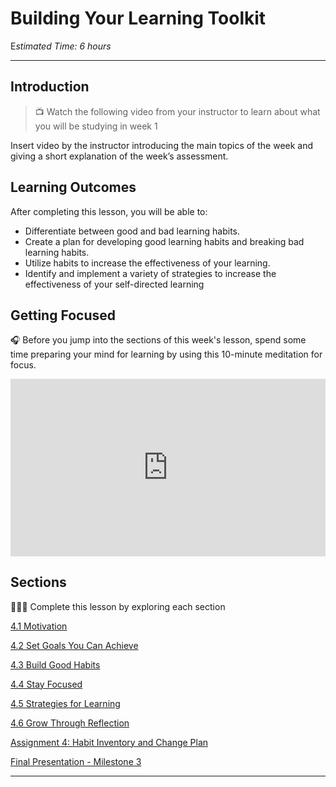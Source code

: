 # Building Your Learning Toolkit

E*stimated Time: 6 hours*

---
## Introduction

> 📺 Watch the following video from your instructor to learn about what you will be studying in week 1

Insert video by the instructor introducing the main topics of the week and giving a short explanation of the week’s assessment.

## Learning Outcomes

After completing this lesson, you will be able to:

- Differentiate between good and bad learning habits.
- Create a plan for developing good learning habits and breaking bad learning habits.
- Utilize habits to increase the effectiveness of your learning.
- Identify and implement a variety of strategies to increase the effectiveness of your self-directed learning

## Getting Focused

<aside>


🎧 Before you jump into the sections of this week's lesson, spend some time preparing your mind for learning by using this 10-minute meditation for focus.

</aside>

<div style="position: relative; padding-bottom: 56.25%; height: 0;"><iframe src="https://www.youtube.com/embed/ZEYuSRHgmCg" title="YouTube video player" frameborder="0" allow="accelerometer; autoplay; clipboard-write; encrypted-media; gyroscope; picture-in-picture" allowfullscreen style="position: absolute; top: 0; left: 0; width: 100%; height: 100%;"></iframe></div>

## Sections

<aside>


👩🏿‍🏫 Complete this lesson by exploring each section

</aside>

[4.1 Motivation](/optimizing-your-learning/building-your-learning-toolkit/motivation.md)

[4.2 Set Goals You Can Achieve](/optimizing-your-learning/building-your-learning-toolkit/learning-strategies-before-learning.md)

[4.3 Build Good Habits](/optimizing-your-learning/building-your-learning-toolkit/habits.md)

[4.4 Stay Focused](/optimizing-your-learning/building-your-learning-toolkit/focus-and-attention.md)

[4.5 Strategies for Learning](/optimizing-your-learning/building-your-learning-toolkit/learning-strategies-while-learning.md)

[4.6 Grow Through Reflection](/optimizing-your-learning/building-your-learning-toolkit/learning-strategies-after-learning.md)

[Assignment 4: Habit Inventory and Change Plan ](/optimizing-your-learning/building-your-learning-toolkit/assignment-4-memory-challenge.md)

[Final Presentation - Milestone 3](/optimizing-your-learning/building-your-learning-toolkit/final-presentation-milestone-3.md)

---
